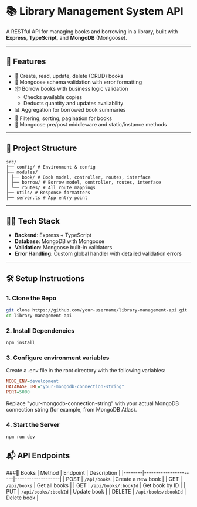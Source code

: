 # 📚 Library Management System API

A RESTful API for managing books and borrowing in a library, built with **Express**, **TypeScript**, and **MongoDB** (Mongoose).

---

## 🚀 Features

- 📖 Create, read, update, delete (CRUD) books
- 🧠 Mongoose schema validation with error formatting
- 📦 Borrow books with business logic validation
  - Checks available copies
  - Deducts quantity and updates availability
- 📊 Aggregation for borrowed book summaries
- 📌 Filtering, sorting, pagination for books
- 🧪 Mongoose pre/post middleware and static/instance methods

---

## 📁 Project Structure
```
src/
├── config/ # Environment & config
├── modules/
│ ├── book/ # Book model, controller, routes, interface
│ ├── borrow/ # Borrow model, controller, routes, interface
│ └── routes/ # All route mappings
├── utils/ # Response formatters
├── server.ts # App entry point
```
---

## 🧑‍💻 Tech Stack

- **Backend**: Express + TypeScript
- **Database**: MongoDB with Mongoose
- **Validation**: Mongoose built-in validators
- **Error Handling**: Custom global handler with detailed validation errors

---

## 🛠️ Setup Instructions

### 1. Clone the Repo

```bash
git clone https://github.com/your-username/library-management-api.git
cd library-management-api
```

### 2. Install Dependencies

```bash
npm install
```

### 3. Configure environment variables
Create a .env file in the root directory with the following variables:

```ini
NODE_ENV=development
DATABASE_URL="your-mongodb-connection-string"
PORT=5000
```
Replace "your-mongodb-connection-string" with your actual MongoDB connection string (for example, from MongoDB Atlas).

### 4. Start the Server

```bash
npm run dev
```

## 📬 API Endpoints

###🔹 Books
| Method | Endpoint             | Description       |
|--------|----------------------|-------------------|
| POST   | `/api/books`         | Create a new book |
| GET    | `/api/books`         | Get all books     |
| GET    | `/api/books/:bookId` | Get book by ID    |
| PUT    | `/api/books/:bookId` | Update book       |
| DELETE | `/api/books/:bookId` | Delete book       |

